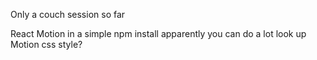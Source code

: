 Only a couch session so far

React Motion in a simple npm install
apparently you can do a lot
look up Motion css style?

